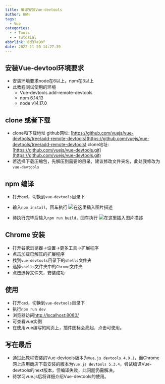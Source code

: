 ```yaml
---
title: 编译安装Vue-devtools
author: HWH
tags:
  - Vue
categories:
  - - Tools
  - - Tutorial
abbrlink: 6d37a98f
date: 2022-11-20 14:27:39
---
```




## 安装Vue-devtool环境要求
- 安装环境要求node在6以上，npm在3以上
- 此教程测试使用的环境
	- Vue-devtools add-remote-devtools
	- npm 6.14.13
	- node v14.17.0
## clone 或者下载
- clone和下载地址
github网址: [https://github.com/vuejs/vue-devtools/tree/add-remote-devtools](https://github.com/vuejs/vue-devtools/tree/add-remote-devtools)
clone地址: [https://github.com/vuejs/vue-devtools.git](https://github.com/vuejs/vue-devtools.git)
- 若选择下载压缩包，先解压到需要的目录，建议修改文件夹名，此处我修改为`vue-devtools`

## npm 编译
- 打开`cmd`，切换到`vue-devtools`目录下
- 输入`npm install`，回车执行
![在这里插入图片描述](https://img-blog.csdnimg.cn/20210607114721598.png?x-oss-process=image/watermark,type_ZmFuZ3poZW5naGVpdGk,shadow_10,text_aHR0cHM6Ly9ibG9nLmNzZG4ubmV0L2gyNzYzMjQ2ODIz,size_16,color_FFFFFF,t_70#pic_center)

- 待执行完毕后输入`npm run build`，回车执行
![在这里插入图片描述](https://img-blog.csdnimg.cn/20210607114732359.png?x-oss-process=image/watermark,type_ZmFuZ3poZW5naGVpdGk,shadow_10,text_aHR0cHM6Ly9ibG9nLmNzZG4ubmV0L2gyNzYzMjQ2ODIz,size_16,color_FFFFFF,t_70#pic_center)

## Chrome 安装
- 打开谷歌浏览器->设置->更多工具->扩展程序
- 点击加载已解压的扩展程序
- 找到`vue-devtools`目录下的`shells`文件夹
- 选择`shells`文件夹中的`Chrome`文件夹
- 点击选择文件夹，安装成功

## 使用
- 打开`cmd`，切换到`vue-devtools`目录下
- 执行`npm run dev`
- 浏览器访问[http://localhost:8080/](http://localhost:8080/)
- 可查看vue实例
- 在使用vue编写的网页上，插件图标会亮起，点击可使用。

## 写在最后
- 通过此教程安装的Vue-devtools版本为`Vue.js devtools
4.0.1`，而Chrome网上应用商店下载安装的版本为`Vue.js devtools
5.3.4`，尝试编译Vue-devtools的next版本，但编译失败，此问题仍需解决。
- 待学习vue.js后将详细介绍Vue-devtools的使用。
